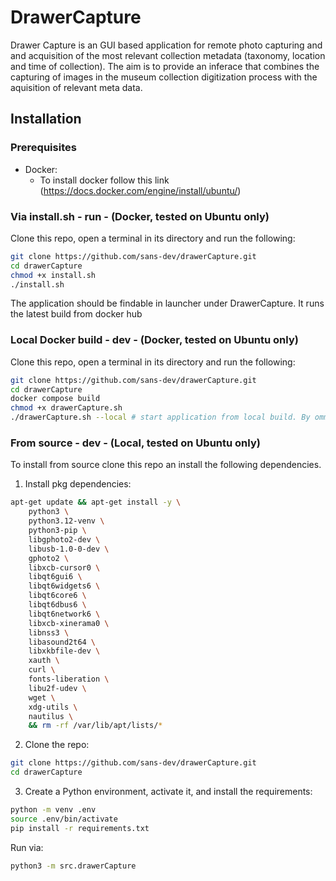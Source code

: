 # DrawerCapture
Drawer Capture is an GUI based application for remote photo capturing and and acquisition of the most relevant collection metadata (taxonomy, location and time of collection). The aim is to provide an inferace that combines the capturing of images in the museum collection digitization process with the aquisition of relevant meta data. 

## Installation
### Prerequisites 
- Docker:
    - To install docker follow this link (https://docs.docker.com/engine/install/ubuntu/)

### Via install.sh - run - (Docker, tested on Ubuntu only)
Clone this repo, open a terminal in its directory and run the following:

```sh
git clone https://github.com/sans-dev/drawerCapture.git
cd drawerCapture
chmod +x install.sh
./install.sh
```

The application should be findable in launcher under DrawerCapture. It runs the latest build from docker hub

### Local Docker build - dev - (Docker, tested on Ubuntu only)
Clone this repo, open a terminal in its directory and run the following:

```.sh
git clone https://github.com/sans-dev/drawerCapture.git
cd drawerCapture
docker compose build
chmod +x drawerCapture.sh
./drawerCapture.sh --local # start application from local build. By ommit --local the latest build on docker hub is used
```

### From source - dev - (Local, tested on Ubuntu only) 
To install from source clone this repo an install the following dependencies.
1. Install pkg dependencies:

```sh
apt-get update && apt-get install -y \
    python3 \
    python3.12-venv \
    python3-pip \
    libgphoto2-dev \
    libusb-1.0-0-dev \
    gphoto2 \
    libxcb-cursor0 \
    libqt6gui6 \
    libqt6widgets6 \
    libqt6core6 \
    libqt6dbus6 \
    libqt6network6 \
    libxcb-xinerama0 \
    libnss3 \
    libasound2t64 \
    libxkbfile-dev \
    xauth \
    curl \
    fonts-liberation \
    libu2f-udev \
    wget \
    xdg-utils \
    nautilus \
    && rm -rf /var/lib/apt/lists/*
```

2. Clone the repo:
```sh
git clone https://github.com/sans-dev/drawerCapture.git
cd drawerCapture
```

3. Create a Python environment, activate it, and install the requirements:

```sh
python -m venv .env
source .env/bin/activate
pip install -r requirements.txt
```

Run via:

```sh
python3 -m src.drawerCapture
```